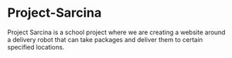 # Project-Sarcina

Project Sarcina is a school project where we are creating a website around a delivery robot that can take packages and deliver them to certain specified locations.

